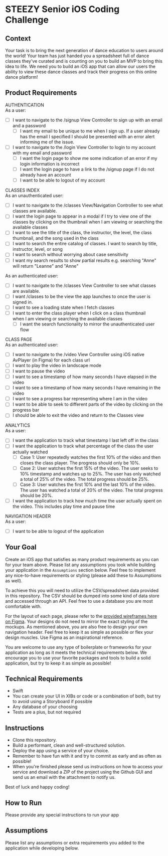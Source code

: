 # STEEZY Senior iOS Coding Challenge


## Context

Your task is to bring the next generation of dance education to users around the world! Your team has just handed you a spreadsheet full of dance classes they've curated and is counting on you to build an MVP to bring this idea to life. We need you to build an iOS app that can allow our users the ability to view these dance classes and track their progress on this online dance platform! 

## Product Requirements

AUTHENTICATION  
As a user:
- [ ] I want to navigate to the /signup View Controller to sign up with an email and a password
  - [ ] I want my email to be unique to me when I sign up. If a user already has the email I specified I should be presented with an error alert informing me of the issue.
- [ ] I want to navigate to the /login View Controller to login to my account with my email and password
  - [ ] I want the login page to show me some indication of an error if my login information is incorrect
  - [ ] I want the login page to have a link to the /signup page if I do not already have an account
  - [ ] I want to be able to logout of my account

CLASSES INDEX  
As an unauthenticated user:
- [ ] I want to navigate to the /classes View/Navigation Controller to see what classes are available.
- [ ] I want the login page to appear in a modal if I try to view one of the classes by clicking on the thumbnail
  when I am viewing or searching the available classes
- [ ] I want to see the title of the class, the instructor, the level, the class thumbnail, and the song used in the class
- [ ] I want to search the entire catalog of classes. I want to search by title, instructor, level, or song
- [ ] I want to search without worrying about case sensitivity
- [ ] I want my search results to show partial results e.g. searching "Anne" will return "Leanne" and "Anne"

As an authenticated user:
- [ ] I want to navigate to the /classes View Controller to see what classes are available.
- [ ] I want /classes to be the view the app launches to once the user is signed in. 
- [ ] I want to see a loading state when I fetch classes
- [ ] I want to enter the class player when I click on a class thumbnail  
  when I am viewing or searching the available classes
  - [ ] I want the search functionality to mirror the unauthenticated user flow

CLASS PAGE  
As an authenticated user:
- [ ] I want to navigate to the /video View Controller using iOS native AvPlayer (in Figma) for each class url
- [ ] I want to play the video in landscape mode 
- [ ] I want to pause the video
- [ ] I want to see a timestamp of how many seconds I have elapsed in the video
- [ ] I want to see a timestamp of how many seconds I have remaining in the video
- [ ] I want to see a progress bar representing where I am in the video
- [ ] I want to be able to seek to different parts of the video by clicking on the progress bar
- [ ] I should be able to exit the video and return to the Classes view

ANALYTICS  
As a user:
- [ ] I want the application to track what timestamp I last left off in the class
- [ ] I want the application to track what percentage of the class the user actually watched
  - [ ] Case 1: User repeatedly watches the first 10% of the video and then closes the class player. The progress should only be 10%.
  - [ ] Case 2: User watches the first 15% of the video. The user seeks to 10% timestamp and watches up to 25%. The user has only watched a total of 25% of the video. The total progress should be 25%.
  - [ ] Case 3: User watches the first 10% and the last 10% of the video. The user has watched a total of 20% of the video. The total progress should be 20%.
- [ ] I want the application to track how much time the user actually spent on the video. This includes play time and pause time

NAVIGATION HEADER  
As a user:
- [ ] I want to be able to logout of the application

## Your Goal

Create an iOS app that satisfies as many product requirements as you can for your team above. Please list any assumptions you took while building your application in the `Assumptions` section below. Feel free to implement any nice-to-have requirements or styling (please add these to Assumptions as well). 

To achieve this you will need to utilize the CSV/spreadsheet data provided in this repository. The CSV should be dumped into some kind of data store and accessed through an API. Feel free to use a database you are most comfortable with.

For the layout of each page, please refer to the [provided wireframes here on Figma](https://www.figma.com/file/vLykDDDycDl4LrcY8VQQB8/Untitled?node-id=0%3A1). Your designs do not need to mirror the exact styling of the mockups. As mentioned above, you are also free to design your own navigation header. Feel free to keep it as simple as possible or flex your design muscles. Use Figma as an inspirational reference. 

You are welcome to use any type of boilerplate or frameworks for your application as long as it meets the technical requirements below. We encourage you to use your favorite packages and tools to build a solid application, but try to keep it as simple as possible!
 

## Technical Requirements
- Swift
- You can create your UI in XIBs or code or a combination of both, but try to avoid using a Storyboard if possible
- Any database of your choosing
- Tests are a plus, but not required


## Instructions

- Clone this repository.
- Build a performant, clean and well-structured solution.
- Deploy the app using a service of your choice.
- Remember to have fun with it and try to commit as early and as often as possible!
- When you're finished please send us instructions on how to access your service and download a ZIP of the project using the Github GUI and send us an email with the attachment to notify us.

Best of luck and happy coding!

## How to Run  
Please provide any special instructions to run your app


## Assumptions
Please list any assumptions or extra requirements you added to the application while developing below.
